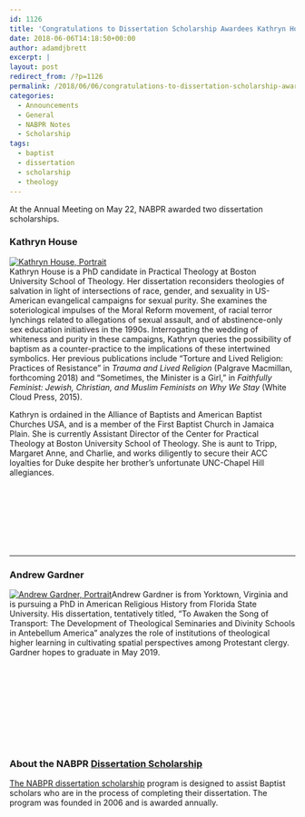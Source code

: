 ```yaml
---
id: 1126
title: 'Congratulations to Dissertation Scholarship Awardees Kathryn House &#038; Andrew Gardner'
date: 2018-06-06T14:18:50+00:00
author: adamdjbrett
excerpt: |
layout: post
redirect_from: /?p=1126
permalink: /2018/06/06/congratulations-to-dissertation-scholarship-awardees-kathryn-house-andrew-gardner/
categories:
  - Announcements
  - General
  - NABPR Notes
  - Scholarship
tags:
  - baptist
  - dissertation
  - scholarship
  - theology
---
```

At the Annual Meeting on May 22, NABPR awarded two dissertation scholarships.

### Kathryn House

[<img class="alignleft wp-image-1128 size-medium" src="/wp-content/uploads/2018/06/Kathryn-House-225x300.jpg" alt="Kathryn House, Portrait" width="225" height="300" srcset="/wp-content/uploads/2018/06/Kathryn-House-225x300.jpg 225w, /wp-content/uploads/2018/06/Kathryn-House-768x1024.jpg 768w, /wp-content/uploads/2018/06/Kathryn-House.jpg 1536w" sizes="(max-width: 225px) 100vw, 225px" />](/wp-content/uploads/2018/06/Kathryn-House.jpg)  
Kathryn House is a PhD candidate in Practical Theology at Boston University School of Theology. Her dissertation reconsiders theologies of salvation in light of intersections of race, gender, and sexuality in US-American evangelical campaigns for sexual purity. She examines the soteriological impulses of the Moral Reform movement, of racial terror lynchings related to allegations of sexual assault, and of abstinence-only sex education initiatives in the 1990s. Interrogating the wedding of whiteness and purity in these campaigns, Kathryn queries the possibility of baptism as a counter-practice to the implications of these intertwined symbolics. Her previous publications include “Torture and Lived Religion: Practices of Resistance” in _Trauma and Lived Religion_ (Palgrave Macmillan, forthcoming 2018) and &#8220;Sometimes, the Minister is a Girl,&#8221; in _Faithfully Feminist: Jewish, Christian, and Muslim Feminists on Why We Stay_ (White Cloud Press, 2015).

Kathryn is ordained in the Alliance of Baptists and American Baptist Churches USA, and is a member of the First Baptist Church in Jamaica Plain. She is currently Assistant Director of the Center for Practical Theology at Boston University School of Theology. She is aunt to Tripp, Margaret Anne, and Charlie, and works diligently to secure their ACC loyalties for Duke despite her brother&#8217;s unfortunate UNC-Chapel Hill allegiances.

&nbsp;

&nbsp;

&nbsp;

&nbsp;

* * *

### Andrew Gardner

[<img class="alignleft wp-image-1129 size-medium" src="/wp-content/uploads/2018/06/Andrew-Gardner-225x300.jpg" alt="Andrew Gardner, Portrait" width="225" height="300" srcset="/wp-content/uploads/2018/06/Andrew-Gardner-225x300.jpg 225w, /wp-content/uploads/2018/06/Andrew-Gardner.jpg 720w" sizes="(max-width: 225px) 100vw, 225px" />](/wp-content/uploads/2018/06/Andrew-Gardner.jpg)Andrew Gardner is from Yorktown, Virginia and is pursuing a PhD in American Religious History from Florida State University. His dissertation, tentatively titled, &#8220;To Awaken the Song of Transport: The Development of Theological Seminaries and Divinity Schools in Antebellum America&#8221; analyzes the role of institutions of theological higher learning in cultivating spatial perspectives among Protestant clergy. Gardner hopes to graduate in May 2019.

&nbsp;

&nbsp;

&nbsp;

&nbsp;

&nbsp;

### About the NABPR [Dissertation Scholarship](https://nabpr.org/dissertation/)

[The NABPR dissertation scholarship](https://nabpr.org/dissertation/) program is designed to assist Baptist scholars who are in the process of completing their dissertation. The program was founded in 2006 and is awarded annually.
